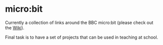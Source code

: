 # micro:bit
Currently a collection of links around the BBC micro:bit (please check out the [Wiki](./wiki)).

Final task is to have a set of projects that can be used in teaching at school.
